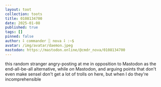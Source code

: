 ```yaml
---
layout: toot
collection: toots
title: 0108134700
date: 2025-01-08
published: true
tags: []
pinned: false
author: ⸸ commander ░ nova ⸸ :~$
avatar: /img/avatar/daemon.jpeg
mastodon: https://mastodon.online/@cmdr_nova/0108134700
---
```


this random stranger angry-posting at me in opposition to Mastodon as the end-all-be-all alternative, while _on_ Mastodon, and arguing points that don't even make senseI don't get a lot of trolls on here, but when I do they're incomprehensible
